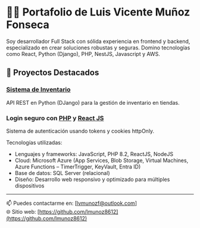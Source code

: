 # 👨‍💻 Portafolio de Luis Vicente Muñoz Fonseca

Soy desarrollador Full Stack con sólida experiencia en frontend y backend, especializado en crear soluciones robustas y seguras. Domino tecnologías como React, Python (Django), PHP, NestJS, Javascript y AWS.

## 🧩 Proyectos Destacados

### [Sistema de Inventario](https://github.com/lmunoz8612/tm-consulting)
API REST en Python (DJango) para la gestión de inventario en tiendas.

### Login seguro con [PHP](https://github.com/tu-usuario/login-react-php) y [React JS](https://github.com/lmunoz8612/rh-api)
Sistema de autenticación usando tokens y cookies httpOnly.

Tecnologías utilizadas:
- Lenguajes y frameworks: JavaScript, PHP 8.2, ReactJS, NodeJS 
- Cloud: Microsoft Azure (App Services, Blob Storage, Virtual Machines, Azure Functions – TimerTrigger, KeyVault, Entra 
ID) 
- Base de datos: SQL Server (relacional) 
- Diseño: Desarrollo web responsivo y optimizado para múltiples dispositivos

---

📫 Puedes contactarme en: [lvmunozf@outlook.com]  
🌐 Sitio web: [https://github.com/lmunoz8612](https://github.com/lmunoz8612)
